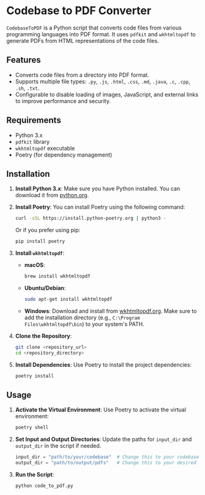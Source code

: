 # Codebase to PDF Converter

`CodebaseToPDF` is a Python script that converts code files from various programming languages into PDF format. It uses `pdfkit` and `wkhtmltopdf` to generate PDFs from HTML representations of the code files.

## Features

- Converts code files from a directory into PDF format.
- Supports multiple file types: `.py`, `.js`, `.html`, `.css`, `.md`, `.java`, `.c`, `.cpp`, `.sh`, `.txt`.
- Configurable to disable loading of images, JavaScript, and external links to improve performance and security.

## Requirements

- Python 3.x
- `pdfkit` library
- `wkhtmltopdf` executable
- Poetry (for dependency management)

## Installation

1. **Install Python 3.x**: Make sure you have Python installed. You can download it from [python.org](https://www.python.org/).

2. **Install Poetry**: You can install Poetry using the following command:
    ```bash
    curl -sSL https://install.python-poetry.org | python3 -
    ```
    Or if you prefer using pip:
    ```bash
    pip install poetry
    ```

3. **Install `wkhtmltopdf`**:
    - **macOS**:
      ```bash
      brew install wkhtmltopdf
      ```
    - **Ubuntu/Debian**:
      ```bash
      sudo apt-get install wkhtmltopdf
      ```
    - **Windows**: Download and install from [wkhtmltopdf.org](https://wkhtmltopdf.org/downloads.html). Make sure to add the installation directory (e.g., `C:\Program Files\wkhtmltopdf\bin`) to your system's PATH.

4. **Clone the Repository**:
    ```bash
    git clone <repository_url>
    cd <repository_directory>
    ```

5. **Install Dependencies**: Use Poetry to install the project dependencies:
    ```bash
    poetry install
    ```

## Usage

1. **Activate the Virtual Environment**: Use Poetry to activate the virtual environment:
    ```bash
    poetry shell
    ```

2. **Set Input and Output Directories**: Update the paths for `input_dir` and `output_dir` in the script if needed.
    ```python
    input_dir = "path/to/your/codebase"  # Change this to your codebase directory
    output_dir = "path/to/output/pdfs"   # Change this to your desired output directory
    ```

3. **Run the Script**:
    ```bash
    python code_to_pdf.py
    ```

